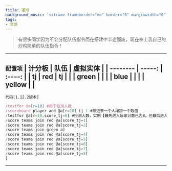 ```yaml
---
title: 通知
background_music: '<iframe frameborder="no" border="0" marginwidth="0" marginheight="0" width=330 height=86 src="//music.163.com/outchain/player?type=2&id=29207835&auto=1&height=66"></iframe>'
tags:
- 灵感
---
```

> 有很多同学因为不会分配队伍指令而在搭建中半途而废，现在奉上我自己的炒鸡简单的队伍指令！
---
`配置项`
| 计分板        | 队伍 |  虚拟实体 |
| --------   | -----:  | :----:  |
| tj      | red   |   tj    |
|         |   green   |      |
|         |    blue    |    |
|         |    yellow    |    |
---
`代码[1.12.2版本]` 
```javascript
/testfor @a[r=10] #用于检测人数 
/scoreboard player add @a[r=10] tj 1 #每进来一个人增加一个数值
/testfor @a[r=10,score_tj=8] #检测人数，实例【最先进入玩家分数已为8，但最后进入玩家分数只有1】
/score teams join red @a[score_tj=1]
/score teams join red @a[score_tj=2]
/score teams join green a]
/score teams join red @a[score_tj=4]
/score teams join red @a[score_tj=5]
/score teams join red @a[score_tj=6]
/score teams join red @a[score_tj=7]
/score teams join red @a[score_tj=8]
]

```
---
